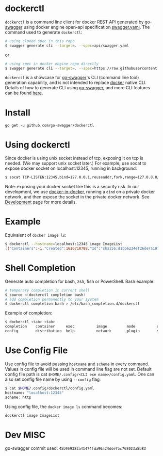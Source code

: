 # dockerctl

`dockerctl` is a command line client for [docker](https://www.docker.com/) REST API generated by [go-swagger](https://github.com/go-swagger/go-swagger) using docker engine open-api specification [swagger.yaml](https://github.com/docker/engine/blob/master/api/swagger.yaml).
The command used to generate `dockerctl`:
```bash
# using cloned spec in this repo
$ swagger generate cli --target=. --spec=api/swagger.yaml
```
or
```bash
# using spec in docker engine repo directly
$ swagger generate cli --target=. --spec=https://raw.githubusercontent.com/docker/engine/master/api/swagger.yaml
```
`dockerctl` is a showcase for [go-swagger](https://github.com/go-swagger/go-swagger)'s CLI (command line tool) generation capability, and is not intended to replace [docker](https://github.com/docker/cli) native CLI. Details of how to generate CLI using [go-swagger](https://github.com/go-swagger/go-swagger), and more CLI features can be found [here](https://github.com/go-swagger/go-swagger/tree/master/examples/cli#readme).

# Install
```
go get -u github.com/go-swagger/dockerctl
```
# Using dockerctl
Since docker is using unix socket instead of tcp, exposing it on tcp is needed. (We may support unix socket later.)
For example, use socat to expose docker socket on localhost:12345, running in background:
```sh
$ socat TCP-LISTEN:12345,bind=127.0.0.1,reuseaddr,fork,range=127.0.0.0/8 UNIX-CLIENT:/var/run/docker.sock &
```
Note: exposing your docker socket like this is a security risk. In our development, we use [docker-in-docker](https://hub.docker.com/_/docker), running a `dind` on a private docker network, and then expose the socket in the private docker network. See [Development](Development.md) page for more details.
# Example
Equivalent of `docker image ls`:
```sh
$ dockerctl --hostname=localhost:12345 image ImageList
[{"Containers":-1,"Created":1616710788,"Id":"sha256:d1bb6234ef26de7a1976176b36eb0f518b3d3d9e6a46e2da2ae6eb0b4d99d87d","Labels":null,"ParentId":"","RepoDigests":["alpine@sha256:f2fa517acf6123318bc893c411f34570cea193367b33bd3be1d90c7fbefe72a5"],"RepoTags":["alpine:3.10.7"],"SharedSize":-1,"Size":5576298,"VirtualSize":5576298}]
```
# Shell Completion
Generate auto completion for bash, zsh, fish or PowerShell. Bash example:
```bash
# temporary completion in current shell
$ source <(dockerctl completion bash)
# add completion permanently to your system
$ dockerctl completion bash > /etc/bash_completion.d/dockerctl
```
Example of completion:
```bash
$ dockerctl <tab> <tab>
completion    container     exec          image         node          secret        session       system        volume        
config        distribution  help          network       plugin        service       swarm         task 
```
# Use Config File
Use config file to avoid passing `hostname` and `scheme` in every command. Values in config file will be used in command line flag are not set.
Default config file path is cat `$HOME/.config/<CLI exe name>/config.yaml`. One can also set config file name by using `--config` flag.
```sh
$ cat $HOME/.config/dockerctl/config.yaml
hostname: "localhost:12345"
scheme: http
```
Using config file, the `docker image ls` command becomes: 
```sh
dockerctl image ImageList
```

# Dev MISC

go-swagger commit used: `45b969382a41474fda96a24dde7bc768023a5b83`
